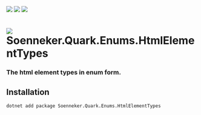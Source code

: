 ﻿[![](https://img.shields.io/nuget/v/soenneker.quark.enums.htmlelementtypes.svg?style=for-the-badge)](https://www.nuget.org/packages/soenneker.quark.enums.htmlelementtypes/)
[![](https://img.shields.io/github/actions/workflow/status/soenneker/soenneker.quark.enums.htmlelementtypes/publish-package.yml?style=for-the-badge)](https://github.com/soenneker/soenneker.quark.enums.htmlelementtypes/actions/workflows/publish-package.yml)
[![](https://img.shields.io/nuget/dt/soenneker.quark.enums.htmlelementtypes.svg?style=for-the-badge)](https://www.nuget.org/packages/soenneker.quark.enums.htmlelementtypes/)

# ![](https://user-images.githubusercontent.com/4441470/224455560-91ed3ee7-f510-4041-a8d2-3fc093025112.png) Soenneker.Quark.Enums.HtmlElementTypes
### The html element types in enum form.

## Installation

```
dotnet add package Soenneker.Quark.Enums.HtmlElementTypes
```
